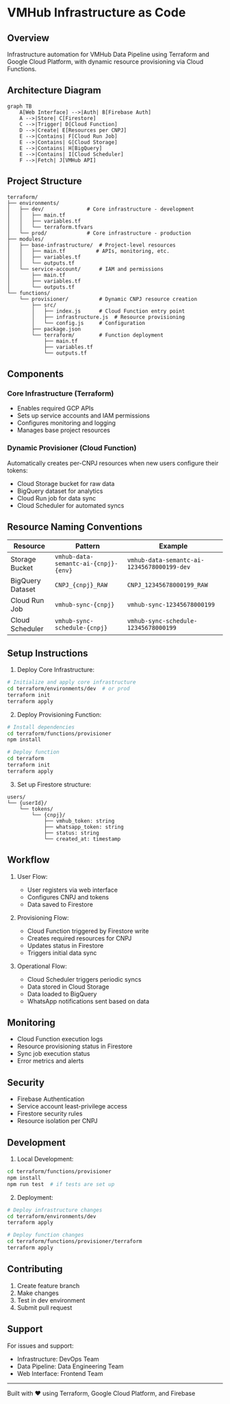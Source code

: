 # VMHub Infrastructure as Code

## Overview
Infrastructure automation for VMHub Data Pipeline using Terraform and Google Cloud Platform, with dynamic resource provisioning via Cloud Functions.

## Architecture Diagram
```mermaid
graph TB
    A[Web Interface] -->|Auth| B[Firebase Auth]
    A -->|Store| C[Firestore]
    C -->|Trigger| D[Cloud Function]
    D -->|Create| E[Resources per CNPJ]
    E -->|Contains| F[Cloud Run Job]
    E -->|Contains| G[Cloud Storage]
    E -->|Contains| H[BigQuery]
    E -->|Contains| I[Cloud Scheduler]
    F -->|Fetch| J[VMHub API]
```

## Project Structure
```
terraform/
├── environments/          
│   ├── dev/              # Core infrastructure - development
│   │   ├── main.tf       
│   │   ├── variables.tf  
│   │   └── terraform.tfvars
│   └── prod/             # Core infrastructure - production
├── modules/              
│   ├── base-infrastructure/  # Project-level resources
│   │   ├── main.tf          # APIs, monitoring, etc.
│   │   ├── variables.tf
│   │   └── outputs.tf
│   └── service-account/      # IAM and permissions
│       ├── main.tf
│       ├── variables.tf
│       └── outputs.tf
└── functions/            
    └── provisioner/          # Dynamic CNPJ resource creation
        ├── src/
        │   ├── index.js      # Cloud Function entry point
        │   ├── infrastructure.js  # Resource provisioning
        │   └── config.js     # Configuration
        ├── package.json
        └── terraform/        # Function deployment
            ├── main.tf
            ├── variables.tf
            └── outputs.tf
```

## Components

### Core Infrastructure (Terraform)
- Enables required GCP APIs
- Sets up service accounts and IAM permissions
- Configures monitoring and logging
- Manages base project resources

### Dynamic Provisioner (Cloud Function)
Automatically creates per-CNPJ resources when new users configure their tokens:
- Cloud Storage bucket for raw data
- BigQuery dataset for analytics
- Cloud Run job for data sync
- Cloud Scheduler for automated syncs

## Resource Naming Conventions

| Resource | Pattern | Example |
|----------|---------|---------|
| Storage Bucket | `vmhub-data-semantc-ai-{cnpj}-{env}` | `vmhub-data-semantc-ai-12345678000199-dev` |
| BigQuery Dataset | `CNPJ_{cnpj}_RAW` | `CNPJ_12345678000199_RAW` |
| Cloud Run Job | `vmhub-sync-{cnpj}` | `vmhub-sync-12345678000199` |
| Cloud Scheduler | `vmhub-sync-schedule-{cnpj}` | `vmhub-sync-schedule-12345678000199` |

## Setup Instructions

1. Deploy Core Infrastructure:
```bash
# Initialize and apply core infrastructure
cd terraform/environments/dev  # or prod
terraform init
terraform apply
```

2. Deploy Provisioning Function:
```bash
# Install dependencies
cd terraform/functions/provisioner
npm install

# Deploy function
cd terraform
terraform init
terraform apply
```

3. Set up Firestore structure:
```
users/
└── {userId}/
    └── tokens/
        └── {cnpj}/
            ├── vmhub_token: string
            ├── whatsapp_token: string
            ├── status: string
            └── created_at: timestamp
```

## Workflow

1. User Flow:
   - User registers via web interface
   - Configures CNPJ and tokens
   - Data saved to Firestore

2. Provisioning Flow:
   - Cloud Function triggered by Firestore write
   - Creates required resources for CNPJ
   - Updates status in Firestore
   - Triggers initial data sync

3. Operational Flow:
   - Cloud Scheduler triggers periodic syncs
   - Data stored in Cloud Storage
   - Data loaded to BigQuery
   - WhatsApp notifications sent based on data

## Monitoring

- Cloud Function execution logs
- Resource provisioning status in Firestore
- Sync job execution status
- Error metrics and alerts

## Security

- Firebase Authentication
- Service account least-privilege access
- Firestore security rules
- Resource isolation per CNPJ

## Development

1. Local Development:
```bash
cd terraform/functions/provisioner
npm install
npm run test  # if tests are set up
```

2. Deployment:
```bash
# Deploy infrastructure changes
cd terraform/environments/dev
terraform apply

# Deploy function changes
cd terraform/functions/provisioner/terraform
terraform apply
```

## Contributing

1. Create feature branch
2. Make changes
3. Test in dev environment
4. Submit pull request

## Support
For issues and support:
- Infrastructure: DevOps Team
- Data Pipeline: Data Engineering Team
- Web Interface: Frontend Team

---
Built with ❤️ using Terraform, Google Cloud Platform, and Firebase